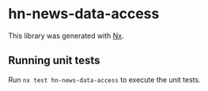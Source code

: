 # hn-news-data-access

This library was generated with [Nx](https://nx.dev).

## Running unit tests

Run `nx test hn-news-data-access` to execute the unit tests.

